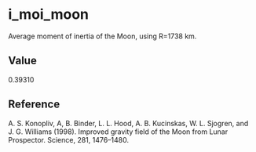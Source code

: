 # i_moi_moon

Average moment of inertia of the Moon, using R=1738 km.

## Value

0.39310

## Reference

A. S. Konopliv, A, B. Binder, L. L. Hood, A. B. Kucinskas, W. L. Sjogren, and J. G. Williams (1998). Improved gravity field of the Moon from Lunar Prospector. Science, 281, 1476–1480.
